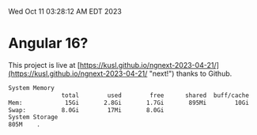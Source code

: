 Wed Oct 11 03:28:12 AM EDT 2023

# Angular 16?


This project is live at [https://kusl.github.io/ngnext-2023-04-21/](https://kusl.github.io/ngnext-2023-04-21/ "next!") thanks to Github.

```bash
System Memory
               total        used        free      shared  buff/cache   available
Mem:            15Gi       2.8Gi       1.7Gi       895Mi        10Gi        11Gi
Swap:          8.0Gi        17Mi       8.0Gi
System Storage
805M	.
